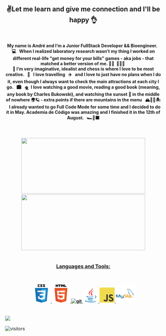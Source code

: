 ### <h2 align="center"> ✌Let me learn and give me connection and I'll be happy 👌</h2>
<br>


<h4 align="center"> My name is André and I’m a Junior FullStack Developer && Bioengineer. &nbsp; 💻 &nbsp; When I realized laboratory research wasn’t my thing I worked on different real-life "get money for your bills" games - aka jobs - that matched a better version of me. 🐱‍🚀&nbsp; 👩🏻‍💻&nbsp;
<br>
🦄 I’m very imaginative, idealist and chess is where I love to be most creative. &nbsp; 🌈 &nbsp; I love travelling &nbsp; ✈️ &nbsp; and I love to just have no plans when I do it, even though I always want to check the main attractions at each city I go. &nbsp; 🏙 &nbsp; 🛸&nbsp; I love watching a good movie, reading a good book (meaning, any book by Charles Bukowski), and watching the sunset 🌄 in the middle of nowhere 🌍🪐 - extra points if there are mountains in the menu &nbsp; 🏔🗻🌋🏝 &nbsp;&nbsp; I already wanted to go Full Code Mode for some time and I decided to do it in May. Academia de Código was amazing and I finished it in the 12th of August. &nbsp; 🏎🚀⬛ <h4>
<p>
<br>
<div align="center">
  <a href="https://github.com/RRAndre">
 <img width="400" height="180em" src="https://github-readme-stats-eight-theta.vercel.app/api?username=RRAndre&show_icons=true&theme=algolia&include_all_commits=true&count_private=true"/>
  <img width="400" height="180em" src="https://github-readme-stats-eight-theta.vercel.app/api/top-langs/?username=RRAndre&layout=compact&langs_count=8&theme=algolia"/>
</div>

#
<h3 align="center">Languages and Tools:</h3>
<br>
  
  <p align="center"> <a href="https://www.w3schools.com/css/" target="_blank" rel="noreferrer"> <img src="https://raw.githubusercontent.com/devicons/devicon/master/icons/css3/css3-original-wordmark.svg" alt="css" width="60" height="60"/> </a> <a href="https://www.w3.org/html/" target="_blank" rel="noreferrer"> <img src="https://raw.githubusercontent.com/devicons/devicon/master/icons/html5/html5-original-wordmark.svg" alt="html" width="60" height="60"/> </a> <a href="https://git-scm.com/" target="_blank" rel="noreferrer"> <img src="https://www.vectorlogo.zone/logos/git-scm/git-scm-icon.svg" alt="git" width="50" height="50"/> </a> <a href="https://www.java.com" target="_blank" rel="noreferrer"> <img src="https://raw.githubusercontent.com/devicons/devicon/master/icons/java/java-original.svg" alt="java" width="50" height="50"/> </a> <a href="https://developer.mozilla.org/en-US/docs/Web/JavaScript" target="_blank" rel="noreferrer"> <img src="https://raw.githubusercontent.com/devicons/devicon/master/icons/javascript/javascript-original.svg" alt="javascript" width="50" height="50"/> </a> <a href="https://www.mysql.com/" target="_blank" rel="noreferrer"> <img src="https://raw.githubusercontent.com/devicons/devicon/master/icons/mysql/mysql-original-wordmark.svg" alt="mysql" width="60" height="60"/> </a>  </p>

  
 #
<div> 
  
  <a href="https://www.linkedin.com/in/andre-martinsmsc/" target="_blank"><img src="https://img.shields.io/badge/-LinkedIn-%230077B5?style=for-the-badge&logo=linkedin&logoColor=white" target="_blank"></a> 
  
</div>


![visitors](https://visitor-badge.laobi.icu/badge?page_id=RRAndre.RRAndre)

<div style="display: inline_block"><br>
 

</div>


<!--
**RRAndre/RRAndre** is a ✨ _special_ ✨ repository because its `README.md` (this file) appears on your GitHub profile.

Here are some ideas to get you started:

- 🔭 I’m currently working on Finding a job where I can consolidate my skills
- 🌱 I’m currently learning Spring, Java, and Javascript
- 💬 Ask me about biotechnology and chess ;) 
- 📫 How to reach me: ...
- ⚡ Fun fact: 
-->
